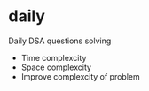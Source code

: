 # daily

Daily DSA questions solving

* Time complexcity
* Space complexcity
* Improve complexcity of problem